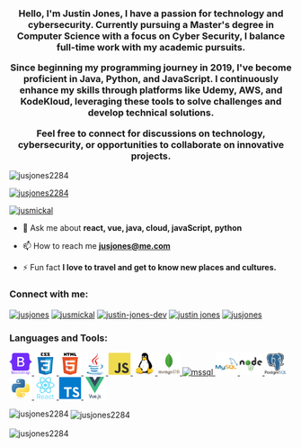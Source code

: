 
<h3 align="center">Hello, I'm Justin Jones, I have a passion for technology and cybersecurity. Currently pursuing a Master's degree in Computer Science with a focus on Cyber Security, I balance full-time work with my academic pursuits.

Since beginning my programming journey in 2019, I've become proficient in Java, Python, and JavaScript. I continuously enhance my skills through platforms like Udemy, AWS, and KodeKloud, leveraging these tools to solve challenges and develop technical solutions.

Feel free to connect for discussions on technology, cybersecurity, or opportunities to collaborate on innovative projects.</h3>

<p align="left"> <img src="https://komarev.com/ghpvc/?username=jusjones2284&label=Profile%20views&color=0e75b6&style=flat" alt="jusjones2284" /> </p>

<p align="left"> <a href="https://github.com/ryo-ma/github-profile-trophy"><img src="https://github-profile-trophy.vercel.app/?username=jusjones2284" alt="jusjones2284" /></a> </p>

<p align="left"> <a href="https://twitter.com/jusmickal" target="blank"><img src="https://img.shields.io/twitter/follow/jusmickal?logo=twitter&style=for-the-badge" alt="jusmickal" /></a> </p>

- 💬 Ask me about **react, vue, java, cloud, javaScript, python**

- 📫 How to reach me **jusjones@me.com**

- ⚡ Fun fact **I love to travel and get to know new places and cultures.**

<h3 align="left">Connect with me:</h3>
<p align="left">
<a href="https://dev.to/jusjones" target="blank"><img align="center" src="https://raw.githubusercontent.com/rahuldkjain/github-profile-readme-generator/master/src/images/icons/Social/devto.svg" alt="jusjones" height="30" width="40" /></a>
<a href="https://twitter.com/jusmickal" target="blank"><img align="center" src="https://raw.githubusercontent.com/rahuldkjain/github-profile-readme-generator/master/src/images/icons/Social/twitter.svg" alt="jusmickal" height="30" width="40" /></a>
<a href="https://linkedin.com/in/justin-jones-dev" target="blank"><img align="center" src="https://raw.githubusercontent.com/rahuldkjain/github-profile-readme-generator/master/src/images/icons/Social/linked-in-alt.svg" alt="justin-jones-dev" height="30" width="40" /></a>
<a href="https://fb.com/justin jones" target="blank"><img align="center" src="https://raw.githubusercontent.com/rahuldkjain/github-profile-readme-generator/master/src/images/icons/Social/facebook.svg" alt="justin jones" height="30" width="40" /></a>
</a>
<a href="https://medium.com/jusjones" target="blank"><img align="center" src="https://raw.githubusercontent.com/rahuldkjain/github-profile-readme-generator/master/src/images/icons/Social/medium.svg" alt="jusjones" height="30" width="40" /></a>
</p>

<h3 align="left">Languages and Tools:</h3>
<p align="left"> <a href="https://getbootstrap.com" target="_blank" rel="noreferrer"> <img src="https://raw.githubusercontent.com/devicons/devicon/master/icons/bootstrap/bootstrap-plain-wordmark.svg" alt="bootstrap" width="40" height="40"/> </a> <a href="https://www.w3schools.com/css/" target="_blank" rel="noreferrer"> <img src="https://raw.githubusercontent.com/devicons/devicon/master/icons/css3/css3-original-wordmark.svg" alt="css3" width="40" height="40"/> </a> <a href="https://www.w3.org/html/" target="_blank" rel="noreferrer"> <img src="https://raw.githubusercontent.com/devicons/devicon/master/icons/html5/html5-original-wordmark.svg" alt="html5" width="40" height="40"/> </a> <a href="https://www.java.com" target="_blank" rel="noreferrer"> <img src="https://raw.githubusercontent.com/devicons/devicon/master/icons/java/java-original.svg" alt="java" width="40" height="40"/> </a> <a href="https://developer.mozilla.org/en-US/docs/Web/JavaScript" target="_blank" rel="noreferrer"> <img src="https://raw.githubusercontent.com/devicons/devicon/master/icons/javascript/javascript-original.svg" alt="javascript" width="40" height="40"/> </a> <a href="https://www.linux.org/" target="_blank" rel="noreferrer"> <img src="https://raw.githubusercontent.com/devicons/devicon/master/icons/linux/linux-original.svg" alt="linux" width="40" height="40"/> </a> <a href="https://www.mongodb.com/" target="_blank" rel="noreferrer"> <img src="https://raw.githubusercontent.com/devicons/devicon/master/icons/mongodb/mongodb-original-wordmark.svg" alt="mongodb" width="40" height="40"/> </a> <a href="https://www.microsoft.com/en-us/sql-server" target="_blank" rel="noreferrer"> <img src="https://www.svgrepo.com/show/303229/microsoft-sql-server-logo.svg" alt="mssql" width="40" height="40"/> </a> <a href="https://www.mysql.com/" target="_blank" rel="noreferrer"> <img src="https://raw.githubusercontent.com/devicons/devicon/master/icons/mysql/mysql-original-wordmark.svg" alt="mysql" width="40" height="40"/> </a> <a href="https://nodejs.org" target="_blank" rel="noreferrer"> <img src="https://raw.githubusercontent.com/devicons/devicon/master/icons/nodejs/nodejs-original-wordmark.svg" alt="nodejs" width="40" height="40"/> </a> <a href="https://www.postgresql.org" target="_blank" rel="noreferrer"> <img src="https://raw.githubusercontent.com/devicons/devicon/master/icons/postgresql/postgresql-original-wordmark.svg" alt="postgresql" width="40" height="40"/> </a> <a href="https://www.python.org" target="_blank" rel="noreferrer"> <img src="https://raw.githubusercontent.com/devicons/devicon/master/icons/python/python-original.svg" alt="python" width="40" height="40"/> </a> <a href="https://reactjs.org/" target="_blank" rel="noreferrer"> <img src="https://raw.githubusercontent.com/devicons/devicon/master/icons/react/react-original-wordmark.svg" alt="react" width="40" height="40"/> </a> <a href="https://www.typescriptlang.org/" target="_blank" rel="noreferrer"> <img src="https://raw.githubusercontent.com/devicons/devicon/master/icons/typescript/typescript-original.svg" alt="typescript" width="40" height="40"/> </a> <a href="https://vuejs.org/" target="_blank" rel="noreferrer"> <img src="https://raw.githubusercontent.com/devicons/devicon/master/icons/vuejs/vuejs-original-wordmark.svg" alt="vuejs" width="40" height="40"/> </a> </p>

<p><img align="left" src="https://github-readme-stats.vercel.app/api/top-langs?username=jusjones2284&show_icons=true&locale=en&layout=compact" alt="jusjones2284" /></p>

<p>&nbsp;<img align="center" src="https://github-readme-stats.vercel.app/api?username=jusjones2284&show_icons=true&locale=en" alt="jusjones2284" /></p>

<p><img align="center" src="https://github-readme-streak-stats.herokuapp.com/?user=jusjones2284&" alt="jusjones2284" /></p>
